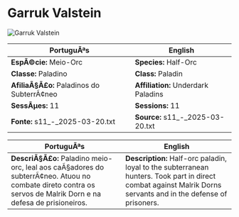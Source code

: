 ﻿
# Garruk Valstein
![Garruk Valstein](garruk_valstein.png)

| PortuguÃªs | English |
|-----------|---------|
| **EspÃ©cie:** Meio-Orc | **Species:** Half-Orc |
| **Classe:** Paladino | **Class:** Paladin |
| **AfiliaÃ§Ã£o:** Paladinos do SubterrÃ¢neo | **Affiliation:** Underdark Paladins |
| **SessÃµes:** 11 | **Sessions:** 11 |
| **Fonte:** s11_-_2025-03-20.txt | **Source:** s11_-_2025-03-20.txt |

| PortuguÃªs | English |
|-----------|---------|
| **DescriÃ§Ã£o:** Paladino meio-orc, leal aos caÃ§adores do subterrÃ¢neo. Atuou no combate direto contra os servos de Malrik Dorn e na defesa de prisioneiros. | **Description:** Half-orc paladin, loyal to the subterranean hunters. Took part in direct combat against Malrik Dorns servants and in the defense of prisoners. |
























